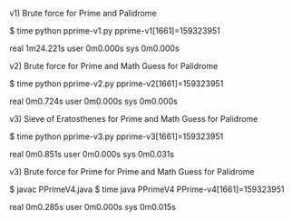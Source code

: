 v1) Brute force for Prime and Palidrome

$ time python pprime-v1.py
pprime-v1[1661]=159323951

real    1m24.221s
user    0m0.000s
sys     0m0.000s

v2) Brute force for Prime and Math Guess for Palidrome

$ time python pprime-v2.py
pprime-v2[1661]=159323951

real    0m0.724s
user    0m0.000s
sys     0m0.000s

v3) Sieve of Eratosthenes for Prime and Math Guess for Palidrome

$ time python pprime-v3.py
pprime-v3[1661]=159323951

real    0m0.851s
user    0m0.000s
sys     0m0.031s

v3) Brute force for Prime for Prime and Math Guess for Palidrome

$ javac PPrimeV4.java
$ time java PPrimeV4
PPrime-v4[1661]=159323951

real    0m0.285s
user    0m0.000s
sys     0m0.015s

